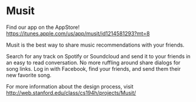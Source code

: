 # Musit

Find our app on the AppStore! https://itunes.apple.com/us/app/musit/id1214581293?mt=8

Musit is the best way to share music recommendations with your friends. 

Search for any track on Spotify or Soundcloud and send it to your friends in an easy to read conversation. No more ruffling around share dialogs for song links. Log in with Facebook, find your friends, and send them their new favorite song.

For more information about the design process, visit http://web.stanford.edu/class/cs194h/projects/Musit/
